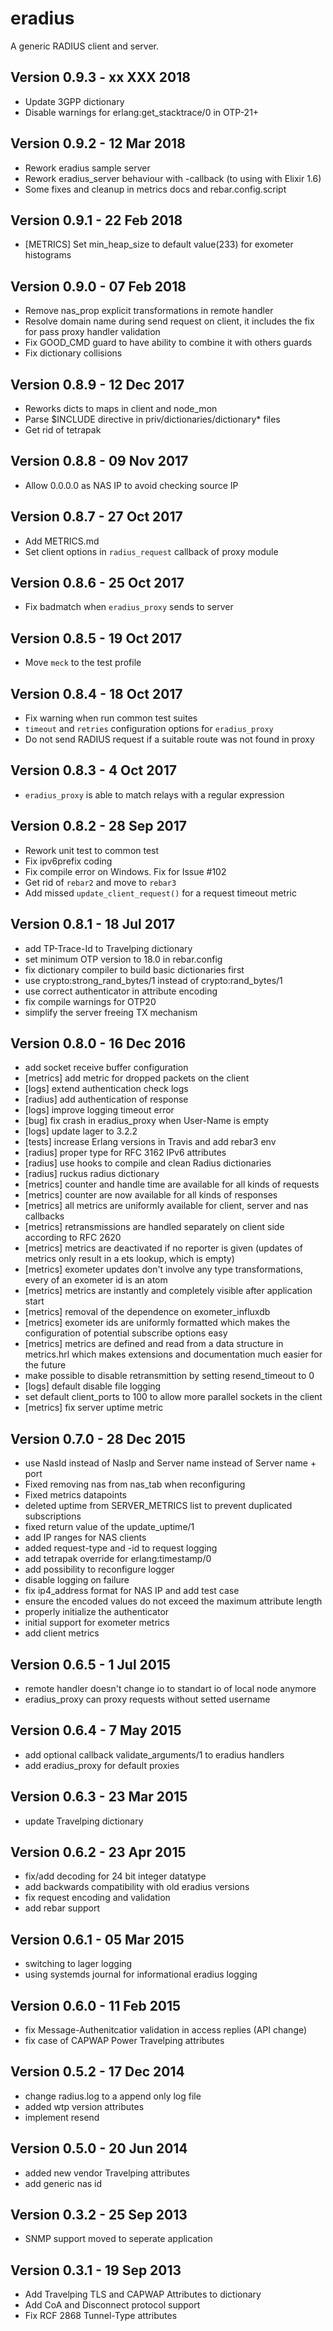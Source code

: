 eradius
=======

A generic RADIUS client and server.

Version 0.9.3 - xx XXX 2018
---------------------------

* Update 3GPP dictionary
* Disable warnings for erlang:get_stacktrace/0 in OTP-21+

Version 0.9.2 - 12 Mar 2018
---------------------------

* Rework eradius sample server
* Rework eradius_server behaviour with -callback (to using with Elixir 1.6)
* Some fixes and cleanup in metrics docs and rebar.config.script

Version 0.9.1 - 22 Feb 2018
---------------------------

* [METRICS] Set min_heap_size to default value(233) for exometer histograms

Version 0.9.0 - 07 Feb 2018
---------------------------

* Remove nas_prop explicit transformations in remote handler
* Resolve domain name during send request on client, it includes the fix for pass proxy handler validation
* Fix GOOD_CMD guard to have ability to combine it with others guards
* Fix dictionary collisions

Version 0.8.9 - 12 Dec 2017
---------------------------
* Reworks dicts to maps in client and node_mon 
* Parse $INCLUDE directive in priv/dictionaries/dictionary\* files
* Get rid of tetrapak

Version 0.8.8 - 09 Nov 2017
---------------------------
* Allow 0.0.0.0 as NAS IP to avoid checking source IP

Version 0.8.7 - 27 Oct 2017
---------------------------
* Add METRICS.md
* Set client options in `radius_request` callback of proxy module

Version 0.8.6 - 25 Oct 2017
---------------------------
* Fix badmatch when `eradius_proxy` sends to server

Version 0.8.5 - 19 Oct 2017
---------------------------
* Move `meck` to the test profile

Version 0.8.4 - 18 Oct 2017
---------------------------
* Fix warning when run common test suites
* `timeout` and `retries` configuration options for `eradius_proxy`
* Do not send RADIUS request if a suitable route was not found in proxy

Version 0.8.3 - 4 Oct 2017
---------------------------
* `eradius_proxy` is able to match relays with a regular expression

Version 0.8.2 - 28 Sep 2017
---------------------------
* Rework unit test to common test
* Fix ipv6prefix coding
* Fix compile error on Windows. Fix for Issue #102
* Get rid of `rebar2` and move to `rebar3`
* Add missed `update_client_request()` for a request timeout metric

Version 0.8.1 - 18 Jul 2017
---------------------------
* add TP-Trace-Id to Travelping dictionary
* set minimum OTP version to 18.0 in rebar.config
* fix dictionary compiler to build basic dictionaries first
* use crypto:strong_rand_bytes/1 instead of crypto:rand_bytes/1
* use correct authenticator in attribute encoding
* fix compile warnings for OTP20
* simplify the server freeing TX mechanism

Version 0.8.0 - 16 Dec 2016
---------------------------
* add socket receive buffer configuration
* [metrics] add metric for dropped packets on the client
* [logs] extend authentication check logs
* [radius] add authentication of response
* [logs] improve logging timeout error
* [bug] fix crash in eradius_proxy when User-Name is empty
* [logs] update lager to 3.2.2
* [tests] increase Erlang versions in Travis and add rebar3 env
* [radius] proper type for RFC 3162 IPv6 attributes
* [radius] use hooks to compile and clean Radius dictionaries
* [radius] ruckus radius dictionary
* [metrics] counter and handle time are available for all kinds of requests
* [metrics] counter are now available for all kinds of responses
* [metrics] all metrics are uniformly available for client, server and nas
  callbacks
* [metrics] retransmissions are handled separately on client side according
  to RFC 2620
* [metrics] metrics are deactivated if no reporter is given (updates of metrics
  only result in a ets lookup, which is empty)
* [metrics] exometer updates don't involve any type transformations, every
  of an exometer id is an atom
* [metrics] metrics are instantly and completely visible after application start
* [metrics] removal of the dependence on exometer_influxdb
* [metrics] exometer ids are uniformly formatted which makes the configuration
  of potential subscribe options easy
* [metrics] metrics are defined and read from a data structure in metrics.hrl
  which makes extensions and documentation much easier for the future
* make possible to disable retransmittion by setting resend_timeout to 0
* [logs] default disable file logging
* set default client_ports to 100 to allow more parallel sockets in the client
* [metrics] fix server uptime metric

Version 0.7.0 - 28 Dec 2015
---------------------------
* use NasId instead of NasIp and Server name instead of Server name + port
* Fixed removing nas from nas_tab when reconfiguring
* Fixed metrics datapoints
* deleted uptime from SERVER_METRICS list to prevent duplicated subscriptions
* fixed return value of the update_uptime/1
* add IP ranges for NAS clients
* added request-type and -id to request logging
* add tetrapak override for erlang:timestamp/0
* add possibility to reconfigure logger
* disable logging on failure
* fix ip4_address format for NAS IP and add test case
* ensure the encoded values do not exceed the maximum attribute length
* properly initialize the authenticator
* initial support for exometer metrics
* add client metrics

Version 0.6.5 - 1 Jul 2015
---------------------------
* remote handler doesn't change io to standart io of local node anymore
* eradius_proxy can proxy requests without setted username

Version 0.6.4 - 7 May 2015
---------------------------
* add optional callback validate_arguments/1 to eradius handlers
* add eradius_proxy for default proxies

Version 0.6.3 - 23 Mar 2015
---------------------------
* update Travelping dictionary

Version 0.6.2 - 23 Apr 2015
---------------------------
* fix/add decoding for 24 bit integer datatype
* add backwards compatibility with old eradius versions
* fix request encoding and validation
* add rebar support

Version 0.6.1 - 05 Mar 2015
---------------------------
* switching to lager logging
* using systemds journal for informational eradius logging

Version 0.6.0 - 11 Feb 2015
---------------------------

* fix Message-Authenitcatior validation in access replies (API change)
* fix case of CAPWAP Power Travelping attributes

Version 0.5.2 - 17 Dec 2014
---------------------------

* change radius.log to a append only log file
* added wtp version attributes
* implement resend

Version 0.5.0 - 20 Jun 2014
---------------------------

* added new vendor Travelping attributes
* add generic nas id

Version 0.3.2 - 25 Sep 2013
---------------------------

* SNMP support moved to seperate application

Version 0.3.1 - 19 Sep 2013
---------------------------

* Add Travelping TLS and CAPWAP Attributes to dictionary
* Add CoA and Disconnect protocol support
* Fix RCF 2868 Tunnel-Type attributes
